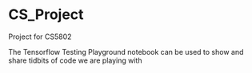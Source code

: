 # CS_Project
Project for CS5802

The Tensorflow Testing Playground notebook can be used to show and share tidbits of code we are playing with
